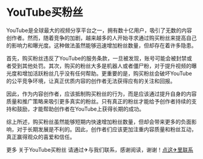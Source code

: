 # YouTube买粉丝

YouTube是全球最大的视频分享平台之一，拥有数十亿用户，吸引了无数的内容创作者。然而，随着竞争的加剧，越来越多的人开始寻求通过购买粉丝来提高自己的影响力和曝光度。这种做法虽然能够迅速增加粉丝数量，但却存在着许多隐患。

首先，购买粉丝违反了YouTube的服务条款，一旦被发现，账号可能会被封禁或者受到其他处罚。其次，购买的粉丝大多是机器人或者僵尸粉，对于提升视频的曝光度和增加活跃粉丝几乎没有任何帮助。更重要的是，购买粉丝会破坏YouTube的公平竞争环境，让真正优质内容的创作者无法获得应有的关注和回报。

因此，作为内容创作者，应该抵制购买粉丝的行为，而是应该通过提升自身的内容质量和推广策略来吸引更多真实的粉丝。只有真正的粉丝才能给予创作者持续的支持和鼓励，才能帮助创作者在YouTube上获得长期的成功。

综上所述，购买粉丝虽然能够短期内快速增加粉丝数量，但却会带来更多的负面影响，对于长期发展是不利的。因此，创作者们应该更加注重内容质量和粉丝互动，真正赢得观众的喜爱和信任。

更多 关于YouTube买粉丝 请通过✈与我们联系，感谢阅读，谢谢！[点这✈里联系](https://www.k02.cc)